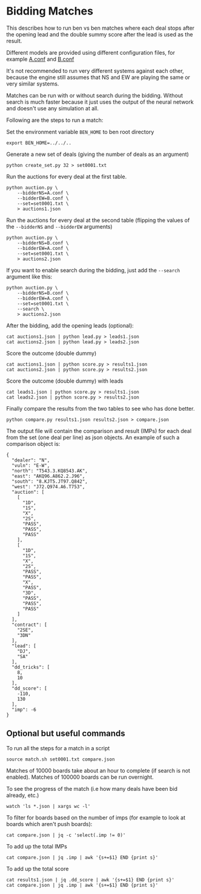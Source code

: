 # Bidding Matches

This describes how to run ben vs ben matches where each deal stops after the opening lead and the double summy score after the lead is used as the result.

Different models are provided using different configuration files, for example [A.conf](A.conf) and [B.conf](B.conf)

It's not recommended to run very different systems against each other, because the engine still assumes that NS and EW are playing the same or very similar systems.

Matches can be run with or without search during the bidding. Without search is much faster because it just uses the output of the neural network and doesn't use any simulation at all.

Following are the steps to run a match:

Set the environment variable `BEN_HOME` to ben root directory

```
export BEN_HOME=../../..
```

Generate a new set of deals (giving the number of deals as an argument)

```
python create_set.py 32 > set0001.txt 
```

Run the auctions for every deal at the first table.

```
python auction.py \
    --bidderNS=A.conf \
    --bidderEW=B.conf \
    --set=set0001.txt \
    > auctions1.json
```

Run the auctions for every deal at the second table (flipping the values of the `--bidderNS` and `--bidderEW` arguments)

```
python auction.py \
    --bidderNS=B.conf \
    --bidderEW=A.conf \
    --set=set0001.txt \
    > auctions2.json
```

If you want to enable search during the bidding, just add the `--search` argument like this:

```
python auction.py \
    --bidderNS=B.conf \
    --bidderEW=A.conf \
    --set=set0001.txt \
    --search \
    > auctions2.json
```

After the bidding, add the opening leads (optional):

```
cat auctions1.json | python lead.py > leads1.json
cat auctions2.json | python lead.py > leads2.json
```

Score the outcome (double dummy)

```
cat auctions1.json | python score.py > results1.json
cat auctions2.json | python score.py > results2.json
```

Score the outcome (double dummy) with leads

```
cat leads1.json | python score.py > results1.json
cat leads2.json | python score.py > results2.json
```

Finally compare the results from the two tables to see who has done better.

```
python compare.py results1.json results2.json > compare.json
```

The output file will contain the comparison and result (IMPs) for each deal from the set (one deal per line) as json objects. An example of such a comparison object is:

```
{
  "dealer": "N",
  "vuln": "E-W",
  "north": "T543.3.KQ8543.AK",
  "east": "AKQ96.A862.2.J96",
  "south": "8.KJT5.JT97.Q842",
  "west": "J72.Q974.A6.T753",
  "auction": [
    [
      "1D",
      "1S",
      "X",
      "2S",
      "PASS",
      "PASS",
      "PASS"
    ],
    [
      "1D",
      "1S",
      "X",
      "2S",
      "PASS",
      "PASS",
      "X",
      "PASS",
      "3D",
      "PASS",
      "PASS",
      "PASS"
    ]
  ],
  "contract": [
    "2SE",
    "3DN"
  ],
  "lead": [
    "DJ",
    "SA"
  ],
  "dd_tricks": [
    8,
    10
  ],
  "dd_score": [
    -110,
    130
  ],
  "imp": -6
}
```

## Optional but useful commands

To run all the steps for a match in a script

```
source match.sh set0001.txt compare.json
```

Matches of 10000 boards take about an hour to complete (if search is not enabled). Matches of 100000 boards can be run overnight.

To see the progress of the match (i.e how many deals have been bid already, etc.)

```
watch 'ls *.json | xargs wc -l' 
```

To filter for boards based on the number of imps (for example to look at boards which aren't push boards):

```
cat compare.json | jq -c 'select(.imp != 0)'
```

To add up the total IMPs

```
cat compare.json | jq .imp | awk '{s+=$1} END {print s}'
```

To add up the total score

```
cat results1.json | jq .dd_score | awk '{s+=$1} END {print s}'
cat compare.json | jq .imp | awk '{s+=$1} END {print s}'
```
